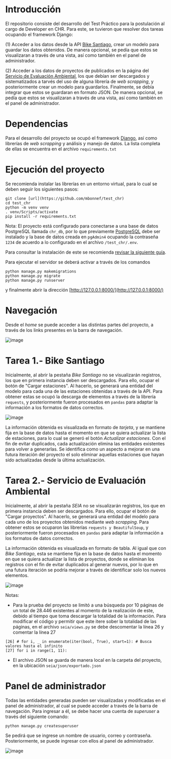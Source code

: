 # Introducción

El repositorio consiste del desarrollo del Test Práctico para la postulación al cargo de Developer en CHR.
Para este, se tuvieron que resolver dos tareas ocupando el framework Django:

(1) Acceder a los datos desde la API [Bike Santiago](http://api.citybik.es/v2/networks/bikesantiago), crear un modelo para guardar los datos obtenidos.
De manera opcional, se pedía que estos se visualizaran a través de una vista, así como también en el panel de administrador.

(2) Acceder a los datos de proyectos de publicados en la página del [Servicio de Evaluación Ambiental](https://seia.sea.gob.cl/busqueda/buscarProyectoAction.php),
los que debían ser descargados y sistematizados a tarvés del uso de alguna librería de _web scrapping_, y posteriormente crear un modelo para guardarlos. Finalmente,
se debía integrar que estos se guardaran en formato JSON. De manera opcional, se pedía que estos se visualizaran a través de una vista,
así como también en el panel de administrador.

# Dependencias

Para el desarrollo del proyecto se ocupó el framework [Django](https://www.djangoproject.com/), así como librerías de _web scrapping_ y análisis y manejo de datos.
La lista completa de ellas se encuentra en el archivo ``requirements.txt``

# Ejecución del proyecto

Se recomienda instalar las librerías en un entorno virtual, para lo cual se deben seguir los siguientes pasos:

```
git clone [url](https://github.com/mbonnef/test_chr)
cd test_chr
python -m venv venv
. venv/Scripts/activate
pip install -r requirements.txt
```

Nota: El proyecto está configurado para conectarse a una base de datos PostgreSQL llamada `chr_db`, por lo que previamente [PostgreSQL](https://www.postgresql.org/) debe
ser instalado y la base de datos creada en `pgAdmin4` ocupando la contraseña `1234` de acuerdo a lo configurado en el archivo `/test_chr/.env`.

Para consultar la instalación de este se recomienda [revisar la siguiente guía](https://medium.com/star-gazers/data-workflow-with-django-pandas-postgresql-and-docker-56fbf2bc1105).

Para ejecutar el servidor se deberá activar a través de los comandos

```
python manage.py makemigrations
python manage.py migrate
python manage.py runserver
```

y finalmente abrir la dirección [http://127.0.0.1:8000/](http://127.0.0.1:8000/)

# Navegación

Desde el _home_ se puede acceder a las distintas partes del proyecto, a través de los links presentes en la barra de navegación.

![image](https://user-images.githubusercontent.com/97198953/219827121-5198dc60-47f4-4b38-973e-6866c3cb98bd.png)


# Tarea 1.- Bike Santiago

Inicialmente, al abrir la pestaña _Bike Santiago_ no se visualizarán registros, los que en primera instancia deben ser descargados. Para ello, ocupar el botón de "Cargar estaciones".
Al hacerlo, se generará una entidad del modelo para cada una de las estaciones obtenidas a través de la API. Para obtener estas se ocupó la descarga de elementos a través de la librería `requests`, y posteriormente fueron procesados en `pandas` para adaptar la información a los formatos de datos correctos.

![image](https://user-images.githubusercontent.com/97198953/219827816-a0062961-1595-4e2a-a458-62bcfb13a325.png)


La información obtenida es visualizada en formato de _tarjeta_, y se mantiene fija en la base de datos hasta el momento en que se quiera actualizar la lista de estaciones, para lo cual se generó el botón _Actualizar estaciones_. Con el fin de evitar duplicados, cada actualización elimina las entidades existentes para volver a generarlas. Se identifica como un aspecto a mejorar en una futura iteración del proyecto el solo eliminar aquellas estaciones que hayan sido actualizadas desde la última actualización.

# Tarea 2.- Servicio de Evaluación Ambiental

Inicialmente, al abrir la pestaña _SEIA_ no se visualizarán registros, los que en primera instancia deben ser descargados. Para ello, ocupar el botón de "Cargar proyectos".
Al hacerlo, se generará una entidad del modelo para cada uno de los proyectos obtenidos mediante _web scrapping_. Para obtener estos se ocuparon las librerías `requests y BeautifulSoup`, y posteriormente fueron procesados en `pandas` para adaptar la información a los formatos de datos correctos.

La información obtenida es visualizada en formato de tabla. Al igual que con _Bike Santiago_, esta se mantiene fija en la base de datos hasta el momento en que se quiera actualizar la lista de proyectos, donde se eliminan los registros con el fin de evitar duplicados al generar nuevos, por lo que en una futura iteración se podría mejorar a través de identificar solo los nuevos elementos.

![image](https://user-images.githubusercontent.com/97198953/219827849-e4d54ef0-bff7-48e5-be0c-448e3d1c6984.png)

Notas:

- Para la prueba del proyecto se limitó a una búsqueda por 10 páginas de un total de 28.446 existentes al momento de la realización de este, debido al tiempo que toma descargar la totalidad de la información. Para modificar el código y permitir que este itere sober la totalidad de las páginas, en el archivo `seia/views.py` se debe descomentar la línea 26 y comentar la línea 27

```
[26] # for i, _ in enumerate(iter(bool, True), start=1): # Busca valores hasta el infinito
[27] for i in range(1, 11):
```

- El archivo JSON se guarda de manera local en la carpeta del proyecto, en la ubicación `seia/json/exportado.json`

# Panel de administrador

Todas las entidades generadas pueden ser visualizadas y modificadas en el panel de administrador, al cual se puede acceder a través de la barra de navegación.
Para ingresar a él, se debe hacer una cuenta de *superuser* a través del siguiente comando:

```
python manage.py createsuperuser
```

Se pedirá que se ingrese un nombre de usuario, correo y contraseña. Posteriormente, se puede ingresar con ellos al panel de administrador.

![image](https://user-images.githubusercontent.com/97198953/219827870-afe2dc30-1699-4a00-9ff1-ee2919037312.png)
